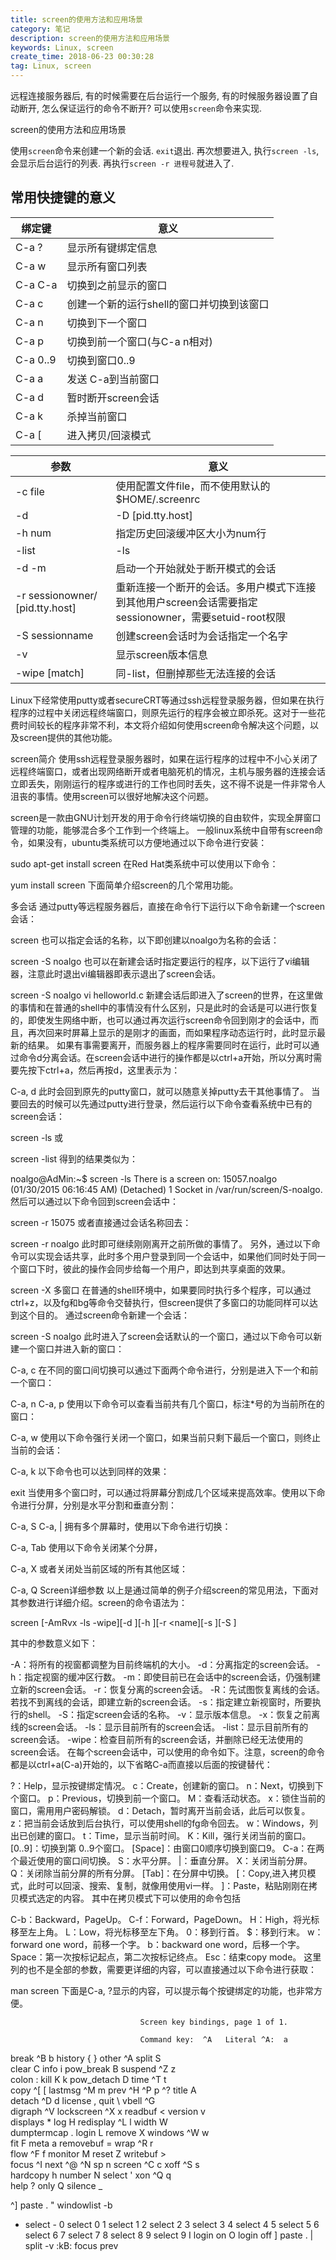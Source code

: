 ```yaml
---
title: screen的使用方法和应用场景
category: 笔记
description: screen的使用方法和应用场景
keywords: Linux, screen
create_time: 2018-06-23 00:30:28
tag: Linux, screen
---
```


远程连接服务器后, 有的时候需要在后台运行一个服务, 有的时候服务器设置了自动断开, 怎么保证运行的命令不断开? 可以使用`screen`命令来实现. 

screen的使用方法和应用场景

使用`screen`命令来创建一个新的会话. `exit`退出. 
再次想要进入, 执行`screen -ls`, 会显示后台运行的列表.
再执行`screen -r 进程号`就进入了. 


## 常用快捷键的意义

绑定键 | 意义
------| -------------
C-a ? | 	显示所有键绑定信息
C-a w	 | 显示所有窗口列表
C-a C-a	 | 切换到之前显示的窗口
C-a c	 | 创建一个新的运行shell的窗口并切换到该窗口
C-a n	 | 切换到下一个窗口
C-a p	 | 切换到前一个窗口(与C-a n相对)
C-a 0..9	 | 切换到窗口0..9
C-a a	 | 发送 C-a到当前窗口
C-a d | 	暂时断开screen会话
C-a k | 	杀掉当前窗口
C-a [ | 	进入拷贝/回滚模式

参数 | 意义
------| -------------
-c file | 	使用配置文件file，而不使用默认的$HOME/.screenrc
-d|-D [pid.tty.host] | 不开启新的screen会话，而是断开其他正在运行的screen会话
-h num	 | 指定历史回滚缓冲区大小为num行
-list|-ls	 | 列出现有screen会话，格式为pid.tty.host
-d -m | 	启动一个开始就处于断开模式的会话
-r sessionowner/ [pid.tty.host] | 	重新连接一个断开的会话。多用户模式下连接到其他用户screen会话需要指定sessionowner，需要setuid-root权限
-S sessionname	 | 创建screen会话时为会话指定一个名字
-v	 | 显示screen版本信息
-wipe [match]	 | 同-list，但删掉那些无法连接的会话



Linux下经常使用putty或者secureCRT等通过ssh远程登录服务器，但如果在执行程序的过程中关闭远程终端窗口，则原先运行的程序会被立即杀死。这对于一些花费时间较长的程序非常不利，本文将介绍如何使用screen命令解决这个问题，以及screen提供的其他功能。


screen简介
使用ssh远程登录服务器时，如果在运行程序的过程中不小心关闭了远程终端窗口，或者出现网络断开或者电脑死机的情况，主机与服务器的连接会话立即丢失，刚刚运行的程序或进行的工作也同时丢失，这不得不说是一件非常令人沮丧的事情。使用screen可以很好地解决这个问题。

screen是一款由GNU计划开发的用于命令行终端切换的自由软件，实现全屏窗口管理的功能，能够混合多个工作到一个终端上。
一般linux系统中自带有screen命令，如果没有，ubuntu类系统可以方便地通过以下命令进行安装：

sudo apt-get install screen
在Red Hat类系统中可以使用以下命令：

yum install screen
下面简单介绍screen的几个常用功能。

多会话
通过putty等远程服务器后，直接在命令行下运行以下命令新建一个screen会话：

screen
也可以指定会话的名称，以下即创建以noalgo为名称的会话：

screen -S noalgo
也可以在新建会话时指定要运行的程序，以下运行了vi编辑器，注意此时退出vi编辑器即表示退出了screen会话。

screen -S noalgo vi helloworld.c
新建会话后即进入了screen的世界，在这里做的事情和在普通的shell中的事情没有什么区别，只是此时的会话是可以进行恢复的，即使发生网络中断，也可以通过再次运行screen命令回到刚才的会话中，而且，再次回来时屏幕上显示的是刚才的画面，而如果程序动态运行时，此时显示最新的结果。
如果有事需要离开，而服务器上的程序需要同时在运行，此时可以通过命令d分离会话。在screen会话中进行的操作都是以ctrl+a开始，所以分离时需要先按下ctrl+a，然后再按d，这里表示为：

C-a, d
此时会回到原先的putty窗口，就可以随意关掉putty去干其他事情了。
当要回去的时候可以先通过putty进行登录，然后运行以下命令查看系统中已有的screen会话：

screen -ls
或

screen -list
得到的结果类似为：

noalgo@AdMin:~$ screen -ls
There is a screen on:
        15057.noalgo    (01/30/2015 06:16:45 AM)        (Detached)
1 Socket in /var/run/screen/S-noalgo.
然后可以通过以下命令回到screen会话中：

screen -r 15075
或者直接通过会话名称回去：

screen -r noalgo
此时即可继续刚刚离开之前所做的事情了。
另外，通过以下命令可以实现会话共享，此时多个用户登录到同一个会话中，如果他们同时处于同一个窗口下时，彼此的操作会同步给每一个用户，即达到共享桌面的效果。

screen -X
多窗口
在普通的shell环境中，如果要同时执行多个程序，可以通过ctrl+z，以及fg和bg等命令交替执行，但screen提供了多窗口的功能同样可以达到这个目的。
通过screen命令新建一个会话：

screen -S noalgo
此时进入了screen会话默认的一个窗口，通过以下命令可以新建一个窗口并进入新的窗口：

C-a, c
在不同的窗口间切换可以通过下面两个命令进行，分别是进入下一个和前一个窗口：

C-a, n
C-a, p
使用以下命令可以查看当前共有几个窗口，标注*号的为当前所在的窗口：

C-a, w
使用以下命令强行关闭一个窗口，如果当前只剩下最后一个窗口，则终止当前的会话：

C-a, k
以下命令也可以达到同样的效果：

exit
当使用多个窗口时，可以通过将屏幕分割成几个区域来提高效率。使用以下命令进行分屏，分别是水平分割和垂直分割：

C-a, S
C-a, |
拥有多个屏幕时，使用以下命令进行切换：

C-a, Tab
使用以下命令关闭某个分屏，

C-a, X
或者关闭处当前区域的所有其他区域：

C-a, Q
Screen详细参数
以上是通过简单的例子介绍screen的常见用法，下面对其参数进行详细介绍。screen的命令语法为：

screen [-AmRvx -ls -wipe][-d <name>][-h <line>][-r <name][-s ][-S <name>]

其中的参数意义如下：

-A：将所有的视窗都调整为目前终端机的大小。
-d：分离指定的screen会话。
-h：指定视窗的缓冲区行数。
-m：即使目前已在会话中的screen会话，仍强制建立新的screen会话。
-r：恢复分离的screen会话。
-R：先试图恢复离线的会话。若找不到离线的会话，即建立新的screen会话。
-s：指定建立新视窗时，所要执行的shell。
-S：指定screen会话的名称。
-v：显示版本信息。
-x：恢复之前离线的screen会话。
-ls：显示目前所有的screen会话。
-list：显示目前所有的screen会话。
-wipe：检查目前所有的screen会话，并删除已经无法使用的screen会话。
在每个screen会话中，可以使用的命令如下。注意，screen的命令都是以ctrl+a(C-a)开始的，以下省略C-a而直接以后面的按键替代：

?：Help，显示按键绑定情况。
c：Create，创建新的窗口。
n：Next，切换到下个窗口。
p：Previous，切换到前一个窗口。
M：查看活动状态。
x：锁住当前的窗口，需用用户密码解锁。
d：Detach，暂时离开当前会话，此后可以恢复。
z：把当前会话放到后台执行，可以使用shell的fg命令回去。
w：Windows，列出已创建的窗口。
t：Time，显示当前时间。
K：Kill，强行关闭当前的窗口。
[0..9]：切换到第 0..9个窗口。
[Space]：由窗口0顺序切换到窗口9。
C-a：在两个最近使用的窗口间切换。
S：水平分屏。
|：垂直分屏。
X：关闭当前分屏。
Q：关闭除当前分屏的所有分屏。
[Tab]：在分屏中切换。
[：Copy,进入拷贝模式，此时可以回滚、搜索、复制，就像用使用vi一样。
]：Paste，粘贴刚刚在拷贝模式选定的内容。
其中在拷贝模式下可以使用的命令包括

C-b：Backward，PageUp。
C-f：Forward，PageDown。
H：High，将光标移至左上角。
L：Low，将光标移至左下角。
0：移到行首。
$：移到行末。
w：forward one word，前移一个字。
b：backward one word，后移一个字。
Space：第一次按标记起点，第二次按标记终点。
Esc：结束copy mode。
这里列的也不是全部的参数，需要更详细的内容，可以直接通过以下命令进行获取：

man screen
下面是C-a, ?显示的内容，可以提示每个按键绑定的功能，也非常方便。

                                 Screen key bindings, page 1 of 1.

                                 Command key:  ^A   Literal ^A:  a

 break       ^B b        history     { }         other       ^A          split       S         
 clear       C           info        i           pow_break   B           suspend     ^Z z      
 colon       :           kill        K k         pow_detach  D           time        ^T t      
 copy        ^[ [        lastmsg     ^M m        prev        ^H ^P p ^?  title       A         
 detach      ^D d        license     ,           quit        \           vbell       ^G        
 digraph     ^V          lockscreen  ^X x        readbuf     <           version     v         
 displays    *           log         H           redisplay   ^L l        width       W         
 dumptermcap .           login       L           remove      X           windows     ^W w      
 fit         F           meta        a           removebuf   =           wrap        ^R r      
 flow        ^F f        monitor     M           reset       Z           writebuf    >         
 focus       ^I          next        ^@ ^N sp n  screen      ^C c        xoff        ^S s      
 hardcopy    h           number      N           select      '           xon         ^Q q      
 help        ?           only        Q           silence     _         

^]   paste .
"    windowlist -b
-    select -
0    select 0
1    select 1
2    select 2
3    select 3
4    select 4
5    select 5
6    select 6
7    select 7
8    select 8
9    select 9
I    login on
O    login off
]    paste .
|    split -v
:kB: focus prev

